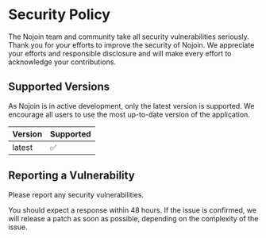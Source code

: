 # Security Policy

The Nojoin team and community take all security vulnerabilities seriously. Thank you for your efforts to improve the security of Nojoin. We appreciate your efforts and responsible disclosure and will make every effort to acknowledge your contributions.

## Supported Versions

As Nojoin is in active development, only the latest version is supported. We encourage all users to use the most up-to-date version of the application.

| Version | Supported          |
| ------- | ------------------ |
| latest   | :white_check_mark: |

## Reporting a Vulnerability

Please report any security vulnerabilities.

You should expect a response within 48 hours. If the issue is confirmed, we will release a patch as soon as possible, depending on the complexity of the issue. 